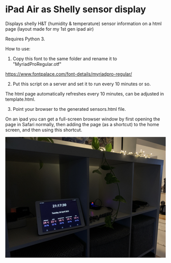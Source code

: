# iPad Air as Shelly sensor display

Displays shelly H&T (humidity & temperature) sensor information on a html page 
(layout made for my 1st gen ipad air)

Requires Python 3.

How to use:
1. Copy this font to the same folder and rename it to "MyriadProRegular.otf"

https://www.fontpalace.com/font-details/myriadpro-regular/

2. Put this script on a server and set it to run every 10 minutes or so. 

The html page automatically refreshes every 10 minutes, can be adjusted in template.html.

3. Point your browser to the generated sensors.html file.

On an ipad you can get a full-screen browser window by first opening the page in Safari normally, then adding the page (as a shortcut) to the home screen, and then using this shortcut.

![photo](https://github.com/Byproduct/iPad-Air-as-Shelly-sensor-display/blob/main/sensors.jpg)

